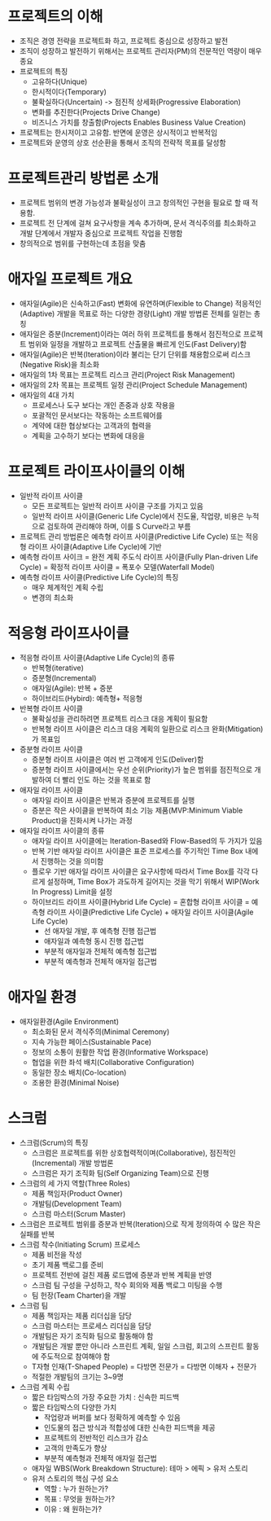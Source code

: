 # 프로젝트의 이해
- 조직은 경영 전략을 프로젝트화 하고, 프로젝트 중심으로 성장하고 발전
- 조직이 성장하고 발전하기 위해서는 프로젝트 관리자(PM)의 전문적인 역량이 매우 종요
- 프로젝트의 특징
  - 고유하다(Unique)
  - 한시적이다(Temporary)
  - 불확실하다(Uncertain) -> 점진적 상세화(Progressive Elaboration)
  - 변화를 추진한다(Projects Drive Change)
  - 비즈니스 가치를 창출함(Projects Enables Business Value Creation)
- 프로젝트는 한시저이고 고유함. 반면에 운영은 상시적이고 반복적임 
- 프로젝트와 운영의 상호 선순환을 통해서 조직의 전략적 목표를 달성함 

# 프로젝트관리 방법론 소개
- 프로젝트 범위의 변경 가능성과 불확실성이 크고 창의적인 구현을 필요로 할 때 적용함.
- 프로젝트 전 단계에 걸쳐 요구사항을 계속 추가하며, 문서 격식주의를 최소화하고 개발 단계에서 개발자 중심으로 프로젝트 작업을 진행함
- 창의적으로 범위를 구현하는데 초점을 맞춤 

# 애자일 프로젝트 개요
- 애자일(Agile)은 신속하고(Fast) 변화에 유연하며(Flexible to Change) 적응적인(Adaptive) 개발을 목표로 하는 다양한 경량(Light) 개발 방법론 전체를 일컫는 총칭
- 애자일은 증분(Increment)이라는 여러 하위 프로젝트를 통해서 점진적으로 프로젝트 범위와 일정을 개발하고 프로젝트 산출물을 빠르게 인도(Fast Delivery)함 
- 애자일(Agile)은 반복(Iteration)이라 불리는 단기 단위를 채용함으로써 리스크(Negative Risk)을 최소화
- 애자일의 1차 목표는 프로젝트 리스크 관리(Project Risk Management)
- 애자일의 2차 목표는 프로젝트 일정 관리(Project Schedule Management) 
- 애자일의 4대 가치
  - 프로세스나 도구 보다는 개인 존중과 상호 작용을
  - 포괄적인 문서보다는 작동하는 소프트웨어를
  - 계약에 대한 협상보다는 고객과의 협력을 
  - 계획을 고수하기 보다는 변화에 대응을 

# 프로젝트 라이프사이클의 이해 
- 일반적 라이프 사이클
  - 모든 프로젝트는 일반적 라이프 사이클 구조를 가지고 있음 
  - 일반적 라이프 사이클(Generic Life Cycle)에서 진도율, 작업량, 비용은 누적으로 검토하여 관리해야 하며, 이를 S Curve라고 부름 
- 프로젝트 관리 방법론은 예측형 라이프 사이클(Predictive Life Cycle) 또는 적응형 라이프 사이클(Adaptive Life Cycle)에 기반
- 예측형 라이프 사이크 = 완전 계획 주도식 라이프 사이클(Fully Plan-driven Life Cycle) = 확정적 라이프 사이클 = 폭포수 모델(Waterfall Model) 
- 예측형 라이프 사이클(Predictive Life Cycle)의 특징
  - 매우 체계적인 계획 수립
  - 변경의 최소화 

# 적응형 라이프사이클 
- 적응형 라이프 사이클(Adaptive Life Cycle)의 종류
  - 반복형(iterative) 
  - 증분형(Incremental) 
  - 애자일(Agile): 반복 + 증분
  - 하이브리드(Hybird): 예측형+ 적응형 
- 반복형 라이프 사이클
  - 불확실성을 관리하려면 프로젝트 리스크 대응 계획이 필요함
  - 반복형 라이프 사이클은 리스크 대응 계획의 일환으로 리스크 완화(Mitigation)가 목표임 
- 증분형 라이프 사이클
  - 증분형 라이프 사이클은 여러 번 고객에게 인도(Deliver)함 
  - 증분형 라이프 사이클에서는 우선 순위(Priority)가 높은 범위를 점진적으로 개발하여 더 빨리 인도 하는 것을 목표로 함 
- 애자일 라이프 사이클
  - 애자일 라이프 사이클은 반복과 증분에 프로젝트를 실행
  - 증분은 작은 사이클을 반복하여 최소 기능 제품(MVP:Minimum Viable Product)을 진화시켜 나가는 과정
- 애자일 라이프 사이클의 종류
  - 애자일 라이프 사이클에는 Iteration-Based와 Flow-Based의 두 가지가 있음 
  - 반복 기반 애자일 라이프 사이클은 표준 프로세스를 주기적인 Time Box 내에서 진행하는 것을 의미함
  - 플로우 기반 애자일 라이프 사이클은 요구사항에 따라서 Time Box를 각각 다르게 설정하며, Time Box가 과도하게 길어지는 것을 막기 위해서 WIP(Work In Progress) Limit을 설정 
  - 하이브리드 라이프 사이클(Hybrid Life Cycle) = 혼합형 라이프 사이클 = 예측형 라이프 사이클(Predictive Life Cycle) + 애자일 라이프 사이클(Agile Life Cycle) 
    - 선 애자일 개발, 후 예측형 진행 접근법
    - 애자일과 예측형 동시 진행 접근법
    - 부분적 애자일과 전체적 예측형 접근법
    - 부분적 예측형과 전체적 애자일 접근법 

# 애자일 환경
- 애자일환경(Agile Environment)
  - 최소화된 문서 격식주의(Minimal Ceremony)
  - 지속 가능한 페이스(Sustainable Pace) 
  - 정보의 소통이 원활한 작업 환경(Informative Workspace) 
  - 협업을 위한 좌석 배치(Collaborative Configuration) 
  - 동일한 장소 배치(Co-location)
  - 조용한 환경(Minimal Noise) 

# 스크럼 
- 스크럼(Scrum)의 특징
  - 스크럼은 프로젝트를 위한 상호협력적이며(Collaborative), 점진적인(Incremental) 개발 방법론 
  - 스크럼은 자기 조직화 팀(Self Organizing Team)으로 진행 
- 스크럼의 세 가지 역할(Three Roles) 
  - 제품 책임자(Product Owner)
  - 개발팀(Development Team) 
  - 스크럼 마스터(Scrum Master) 
- 스크럼은 프로젝트 범위를 증분과 반복(Iteration)으로 작게 정의하여 수 많은 작은 실패를 반복 
- 스크럼 착수(Initiating Scrum) 프로세스 
  - 제품 비전을 작성 
  - 초기 제품 백로그를 준비 
  - 프로젝트 전반에 걸친 제품 로드맵에 증분과 반복 계획을 반영
  - 스크럼 팀 구성을 구성하고, 착수 회의와 제품 백로그 미팅을 수행 
  - 팀 헌장(Team Charter)을 개발 
- 스크럼 팀 
  - 제품 책임자는 제품 리더십을 담당
  - 스크럼 마스터는 프로세스 리더십을 담당
  - 개발팀은 자기 조직화 팀으로 활동해야 함 
  - 개발팀은 개발 뿐만 아니라 스프린트 계획, 일일 스크럼, 회고의 스프린트 활동에 주도적으로 참여해야 함 
  - T자형 인재(T-Shaped People) = 다방면 전문가 = 다방면 이해자 + 전문가
  - 적절한 개발팀의 크기는 3~9명 
- 스크럼 계획 수립 
  - 짧은 타임박스의 가장 주요한 가치 : 신속한 피드백
  - 짧은 타임박스의 다양한 가치 
    - 작업량과 버퍼를 보다 정확하게 예측할 수 있음 
    - 인도물의 접근 방식과 적합성에 대한 신속한 피드백을 제공 
    - 프로젝트의 전반적인 리스크가 감소 
    - 고객의 만족도가 향상 
    - 부분적 예측형과 전체적 애자일 접근법 
  - 애자일 WBS(Work Breakdown Structure): 테마 > 에픽 > 유저 스토리 
  - 유저 스토리의 핵심 구성 요소 
    - 역할 : 누가 원하는가?
    - 목표 : 무엇을 원하는가?
    - 이유 : 왜 원하는가? 
